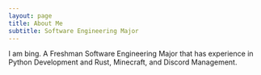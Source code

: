 ```yaml
---
layout: page
title: About Me
subtitle: Software Engineering Major
---
```


I am bing. A Freshman Software Engineering Major that has experience in Python Development and Rust, Minecraft, and Discord Management.
